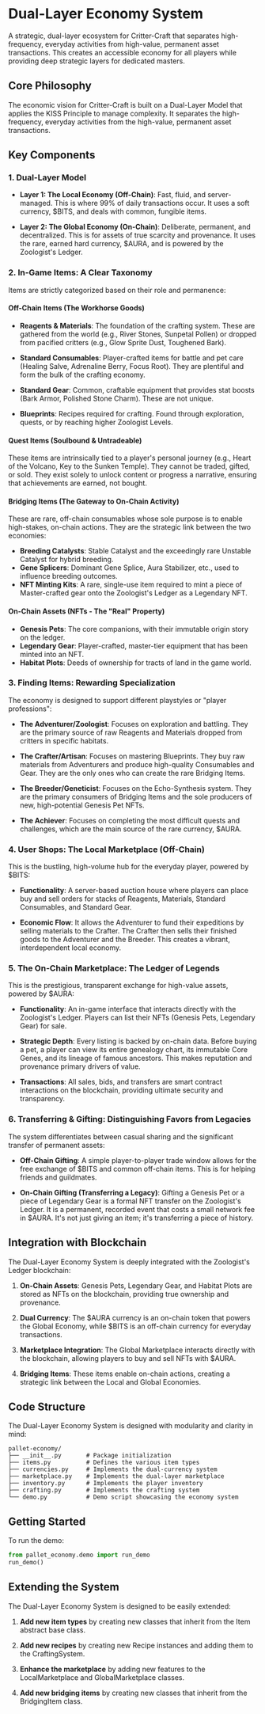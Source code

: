 # Dual-Layer Economy System

A strategic, dual-layer ecosystem for Critter-Craft that separates high-frequency, everyday activities from high-value, permanent asset transactions. This creates an accessible economy for all players while providing deep strategic layers for dedicated masters.

## Core Philosophy

The economic vision for Critter-Craft is built on a Dual-Layer Model that applies the KISS Principle to manage complexity. It separates the high-frequency, everyday activities from the high-value, permanent asset transactions.

## Key Components

### 1. Dual-Layer Model

- **Layer 1: The Local Economy (Off-Chain)**: Fast, fluid, and server-managed. This is where 99% of daily transactions occur. It uses a soft currency, $BITS, and deals with common, fungible items.

- **Layer 2: The Global Economy (On-Chain)**: Deliberate, permanent, and decentralized. This is for assets of true scarcity and provenance. It uses the rare, earned hard currency, $AURA, and is powered by the Zoologist's Ledger.

### 2. In-Game Items: A Clear Taxonomy

Items are strictly categorized based on their role and permanence:

#### Off-Chain Items (The Workhorse Goods)

- **Reagents & Materials**: The foundation of the crafting system. These are gathered from the world (e.g., River Stones, Sunpetal Pollen) or dropped from pacified critters (e.g., Glow Sprite Dust, Toughened Bark).

- **Standard Consumables**: Player-crafted items for battle and pet care (Healing Salve, Adrenaline Berry, Focus Root). They are plentiful and form the bulk of the crafting economy.

- **Standard Gear**: Common, craftable equipment that provides stat boosts (Bark Armor, Polished Stone Charm). These are not unique.

- **Blueprints**: Recipes required for crafting. Found through exploration, quests, or by reaching higher Zoologist Levels.

#### Quest Items (Soulbound & Untradeable)

These items are intrinsically tied to a player's personal journey (e.g., Heart of the Volcano, Key to the Sunken Temple). They cannot be traded, gifted, or sold. They exist solely to unlock content or progress a narrative, ensuring that achievements are earned, not bought.

#### Bridging Items (The Gateway to On-Chain Activity)

These are rare, off-chain consumables whose sole purpose is to enable high-stakes, on-chain actions. They are the strategic link between the two economies:

- **Breeding Catalysts**: Stable Catalyst and the exceedingly rare Unstable Catalyst for hybrid breeding.
- **Gene Splicers**: Dominant Gene Splice, Aura Stabilizer, etc., used to influence breeding outcomes.
- **NFT Minting Kits**: A rare, single-use item required to mint a piece of Master-crafted gear onto the Zoologist's Ledger as a Legendary NFT.

#### On-Chain Assets (NFTs - The "Real" Property)

- **Genesis Pets**: The core companions, with their immutable origin story on the ledger.
- **Legendary Gear**: Player-crafted, master-tier equipment that has been minted into an NFT.
- **Habitat Plots**: Deeds of ownership for tracts of land in the game world.

### 3. Finding Items: Rewarding Specialization

The economy is designed to support different playstyles or "player professions":

- **The Adventurer/Zoologist**: Focuses on exploration and battling. They are the primary source of raw Reagents and Materials dropped from critters in specific habitats.

- **The Crafter/Artisan**: Focuses on mastering Blueprints. They buy raw materials from Adventurers and produce high-quality Consumables and Gear. They are the only ones who can create the rare Bridging Items.

- **The Breeder/Geneticist**: Focuses on the Echo-Synthesis system. They are the primary consumers of Bridging Items and the sole producers of new, high-potential Genesis Pet NFTs.

- **The Achiever**: Focuses on completing the most difficult quests and challenges, which are the main source of the rare currency, $AURA.

### 4. User Shops: The Local Marketplace (Off-Chain)

This is the bustling, high-volume hub for the everyday player, powered by $BITS:

- **Functionality**: A server-based auction house where players can place buy and sell orders for stacks of Reagents, Materials, Standard Consumables, and Standard Gear.

- **Economic Flow**: It allows the Adventurer to fund their expeditions by selling materials to the Crafter. The Crafter then sells their finished goods to the Adventurer and the Breeder. This creates a vibrant, interdependent local economy.

### 5. The On-Chain Marketplace: The Ledger of Legends

This is the prestigious, transparent exchange for high-value assets, powered by $AURA:

- **Functionality**: An in-game interface that interacts directly with the Zoologist's Ledger. Players can list their NFTs (Genesis Pets, Legendary Gear) for sale.

- **Strategic Depth**: Every listing is backed by on-chain data. Before buying a pet, a player can view its entire genealogy chart, its immutable Core Genes, and its lineage of famous ancestors. This makes reputation and provenance primary drivers of value.

- **Transactions**: All sales, bids, and transfers are smart contract interactions on the blockchain, providing ultimate security and transparency.

### 6. Transferring & Gifting: Distinguishing Favors from Legacies

The system differentiates between casual sharing and the significant transfer of permanent assets:

- **Off-Chain Gifting**: A simple player-to-player trade window allows for the free exchange of $BITS and common off-chain items. This is for helping friends and guildmates.

- **On-Chain Gifting (Transferring a Legacy)**: Gifting a Genesis Pet or a piece of Legendary Gear is a formal NFT transfer on the Zoologist's Ledger. It is a permanent, recorded event that costs a small network fee in $AURA. It's not just giving an item; it's transferring a piece of history.

## Integration with Blockchain

The Dual-Layer Economy System is deeply integrated with the Zoologist's Ledger blockchain:

1. **On-Chain Assets**: Genesis Pets, Legendary Gear, and Habitat Plots are stored as NFTs on the blockchain, providing true ownership and provenance.

2. **Dual Currency**: The $AURA currency is an on-chain token that powers the Global Economy, while $BITS is an off-chain currency for everyday transactions.

3. **Marketplace Integration**: The Global Marketplace interacts directly with the blockchain, allowing players to buy and sell NFTs with $AURA.

4. **Bridging Items**: These items enable on-chain actions, creating a strategic link between the Local and Global Economies.

## Code Structure

The Dual-Layer Economy System is designed with modularity and clarity in mind:

```
pallet-economy/
├── __init__.py       # Package initialization
├── items.py          # Defines the various item types
├── currencies.py     # Implements the dual-currency system
├── marketplace.py    # Implements the dual-layer marketplace
├── inventory.py      # Implements the player inventory
├── crafting.py       # Implements the crafting system
└── demo.py           # Demo script showcasing the economy system
```

## Getting Started

To run the demo:

```python
from pallet_economy.demo import run_demo
run_demo()
```

## Extending the System

The Dual-Layer Economy System is designed to be easily extended:

1. **Add new item types** by creating new classes that inherit from the Item abstract base class.

2. **Add new recipes** by creating new Recipe instances and adding them to the CraftingSystem.

3. **Enhance the marketplace** by adding new features to the LocalMarketplace and GlobalMarketplace classes.

4. **Add new bridging items** by creating new classes that inherit from the BridgingItem class.
